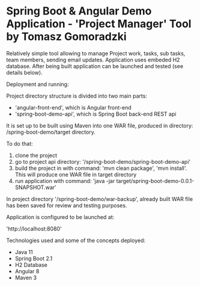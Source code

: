 # Spring Boot & Angular Demo Application - 'Project Manager' Tool by Tomasz Gomoradzki

Relatively simple tool allowing to manage Project work, tasks, sub tasks, team members, sending email updates.
Application uses embeded H2 database. After being built application can be launched and tested (see details below).


Deployment and running:

Project directory structure is divided into two main parts:

- 'angular-front-end', which is Angular front-end
- 'spring-boot-demo-api', which is Spring Boot back-end REST api

It is set up to be built using Maven into one WAR file, produced in directory: /spring-boot-demo/target directory.

To do that:

1. clone the project
2. go to project api directory: '/spring-boot-demo/spring-boot-demo-api'
3. build the project in with command: 'mvn clean package', 'mvn install'. This will produce one WAR file in target directory
4. run application with command: 'java -jar target/spring-boot-demo-0.0.1-SNAPSHOT.war'

In project directory '/spring-boot-demo/war-backup', already built WAR file has been saved for review and testing purposes.

Application is configured to be launched at:

'http://localhost:8080'



Technologies used and some of the concepts deployed:

- Java 11
- Spring Boot 2.1
- H2 Database
- Angular 8
- Maven 3
